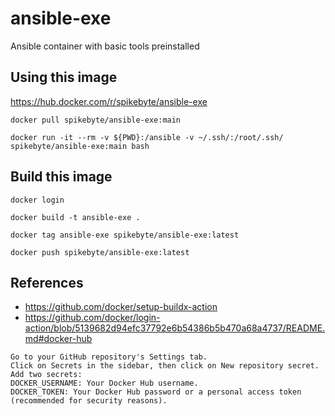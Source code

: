 # ansible-exe
Ansible container with basic tools preinstalled

## Using this image

https://hub.docker.com/r/spikebyte/ansible-exe

```shell
docker pull spikebyte/ansible-exe:main

docker run -it --rm -v ${PWD}:/ansible -v ~/.ssh/:/root/.ssh/ spikebyte/ansible-exe:main bash
```

## Build this image

```shell
docker login

docker build -t ansible-exe .

docker tag ansible-exe spikebyte/ansible-exe:latest

docker push spikebyte/ansible-exe:latest
```

## References

* https://github.com/docker/setup-buildx-action
* https://github.com/docker/login-action/blob/5139682d94efc37792e6b54386b5b470a68a4737/README.md#docker-hub

```
Go to your GitHub repository's Settings tab.
Click on Secrets in the sidebar, then click on New repository secret.
Add two secrets:
DOCKER_USERNAME: Your Docker Hub username.
DOCKER_TOKEN: Your Docker Hub password or a personal access token (recommended for security reasons).
```
